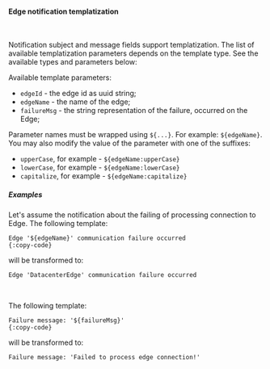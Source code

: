 #### Edge notification templatization

<div class="divider"></div>
<br/>

Notification subject and message fields support templatization.
The list of available templatization parameters depends on the template type.
See the available types and parameters below:

Available template parameters:

* `edgeId` - the edge id as uuid string;
* `edgeName` - the name of the edge;
* `failureMsg` - the string representation of the failure, occurred on the Edge;

Parameter names must be wrapped using `${...}`. For example: `${edgeName}`.
You may also modify the value of the parameter with one of the suffixes:

* `upperCase`, for example - `${edgeName:upperCase}`
* `lowerCase`, for example - `${edgeName:lowerCase}`
* `capitalize`, for example - `${edgeName:capitalize}`

<div class="divider"></div>

##### Examples

Let's assume the notification about the failing of processing connection to Edge.
The following template:

```text
Edge '${edgeName}' communication failure occurred
{:copy-code}
```

will be transformed to:

```text
Edge 'DatacenterEdge' communication failure occurred
```

<br/>

The following template:

```text
Failure message: '${failureMsg}'
{:copy-code}
```

will be transformed to:

```text
Failure message: 'Failed to process edge connection!'
```

<br>
<br>
